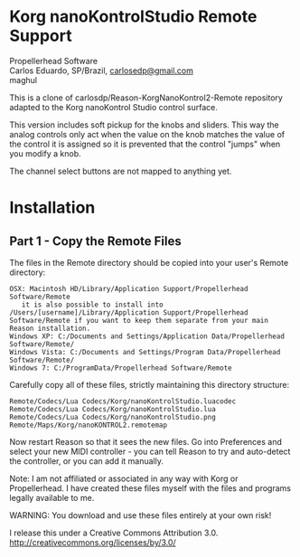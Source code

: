 # Korg nanoKontrolStudio Remote Support

Propellerhead Software  
Carlos Eduardo, SP/Brazil, <carlosedp@gmail.com>  
maghul

This is a clone of carlosdp/Reason-KorgNanoKontrol2-Remote repository adapted to the Korg nanoKontrol Studio control surface.

This version includes soft pickup for the knobs and sliders. This way the analog controls only act when the value on the knob matches the value of the control it is assigned so it is prevented that the control "jumps" when you modify a knob.

The channel select buttons are not mapped to anything yet.

# Installation

## Part 1 - Copy the Remote Files

The files in the Remote directory should be copied into your user's Remote directory:

    OSX: Macintosh HD/Library/Application Support/Propellerhead Software/Remote
       it is also possible to install into /Users/[username]/Library/Application Support/Propellerhead Software/Remote if you want to keep them separate from your main Reason installation.
    Windows XP: C:/Documents and Settings/Application Data/Propellerhead Software/Remote/
    Windows Vista: C:/Documents and Settings/Program Data/Propellerhead Software/Remote/
    Windows 7: C:/ProgramData/Propellerhead Software/Remote

Carefully copy all of these files, strictly maintaining this directory structure:

    Remote/Codecs/Lua Codecs/Korg/nanoKontrolStudio.luacodec
    Remote/Codecs/Lua Codecs/Korg/nanoKontrolStudio.lua
    Remote/Codecs/Lua Codecs/Korg/nanoKontrolStudio.png
    Remote/Maps/Korg/nanoKONTROL2.remotemap

Now restart Reason so that it sees the new files. Go into Preferences and select your new MIDI controller - you can tell Reason to try and auto-detect the controller, or you can add it manually.

Note: I am not affiliated or associated in any way with Korg
or Propellerhead. I have created these files myself with the
files and programs legally available to me.

WARNING: You download and use these files entirely at your own risk!

I release this under a Creative Commons Attribution 3.0.
  http://creativecommons.org/licenses/by/3.0/
